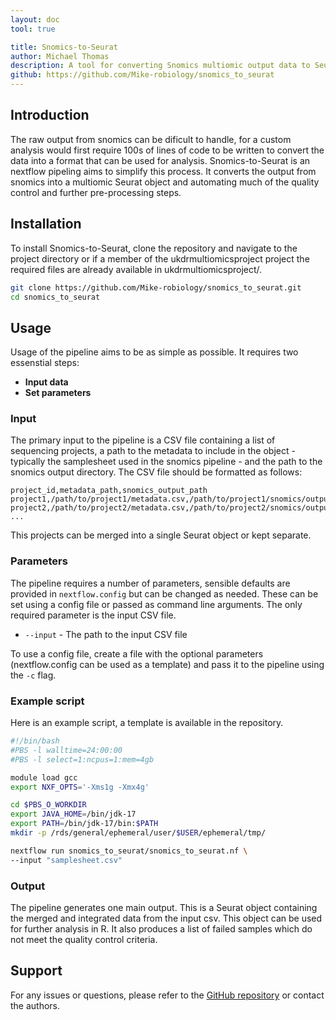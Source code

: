 ```yaml
---
layout: doc
tool: true

title: Snomics-to-Seurat
author: Michael Thomas
description: A tool for converting Snomics multiomic output data to Seurat format with graph-based integration.
github: https://github.com/Mike-robiology/snomics_to_seurat
---
```


## Introduction

The raw output from snomics can be dificult to handle, for a custom analysis would first require 100s of lines of code to be written to convert the data into a format that can be used for analysis. Snomics-to-Seurat is an nextflow pipeling aims to simplify this process. It converts the output from snomics into a multiomic Seurat object and automating much of the quality control and further pre-processing steps.


## Installation

To install Snomics-to-Seurat, clone the repository and navigate to the project directory or if a member of the ukdrmultiomicsproject project the required files are already available in ukdrmultiomicsproject/.

```bash
git clone https://github.com/Mike-robiology/snomics_to_seurat.git
cd snomics_to_seurat
```

## Usage

Usage of the pipeline aims to be as simple as possible. It requires two essenstial steps:

- **Input data**
- **Set parameters**

### Input

The primary input to the pipeline is a CSV file containing a list of sequencing projects, a path to the metadata to include in the object - typically the samplesheet used in the snomics pipeline - and the path to the snomics output directory. The CSV file should be formatted as follows:

```csv
project_id,metadata_path,snomics_output_path
project1,/path/to/project1/metadata.csv,/path/to/project1/snomics/output
project2,/path/to/project2/metadata.csv,/path/to/project2/snomics/output
...
```

This projects can be merged into a single Seurat object or kept separate.

### Parameters

The pipeline requires a number of parameters, sensible defaults are provided in `nextflow.config` but can be changed as needed. These can be set using a config file or passed as command line arguments. The only required parameter is the input CSV file. 

- `--input` - The path to the input CSV file

To use a config file, create a file with the optional parameters (nextflow.config can be used as a template) and pass it to the pipeline using the `-c` flag.

### Example script

Here is an example script, a template is available in the repository.

```bash
#!/bin/bash
#PBS -l walltime=24:00:00
#PBS -l select=1:ncpus=1:mem=4gb

module load gcc
export NXF_OPTS='-Xms1g -Xmx4g'

cd $PBS_O_WORKDIR
export JAVA_HOME=/bin/jdk-17
export PATH=/bin/jdk-17/bin:$PATH
mkdir -p /rds/general/ephemeral/user/$USER/ephemeral/tmp/

nextflow run snomics_to_seurat/snomics_to_seurat.nf \
--input "samplesheet.csv"
```

### Output

The pipeline generates one main output. This is a Seurat object containing the merged and integrated data from the input csv. This object can be used for further analysis in R. It also produces a list of failed samples which do not meet the quality control criteria.


## Support

For any issues or questions, please refer to the [GitHub repository](https://github.com/Mike-robiology/snomics_to_seurat) or contact the authors.
